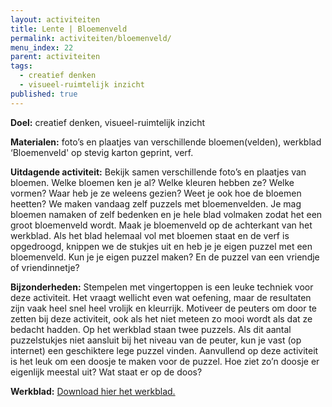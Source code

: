 ```yaml
---
layout: activiteiten
title: Lente | Bloemenveld
permalink: activiteiten/bloemenveld/
menu_index: 22
parent: activiteiten
tags:
  - creatief denken
  - visueel-ruimtelijk inzicht
published: true
---
```


**Doel:** creatief denken, visueel-ruimtelijk inzicht

<p style="margin-top: 10px;"/>

**Materialen:** foto’s en plaatjes van verschillende bloemen(velden), werkblad ‘Bloemenveld' op stevig karton geprint, verf.

<p style="margin-top: 10px;"/>

**Uitdagende activiteit:** Bekijk samen verschillende foto’s en plaatjes van bloemen. Welke bloemen ken je al? Welke kleuren hebben ze? Welke vormen? Waar heb je ze weleens gezien? Weet je ook hoe de bloemen heetten? We maken vandaag zelf puzzels met bloemenvelden. Je mag bloemen namaken of zelf bedenken en je hele blad volmaken zodat het een groot bloemenveld wordt. Maak je bloemenveld op de achterkant van het werkblad. Als het blad helemaal vol met bloemen staat en de verf is opgedroogd, knippen we de stukjes uit en heb je je eigen puzzel met een bloemenveld. Kun je je eigen puzzel maken? En de puzzel van een vriendje of vriendinnetje?

<p style="margin-top: 10px;"/>

**Bijzonderheden:** Stempelen met vingertoppen is een leuke techniek voor deze activiteit. Het vraagt wellicht even wat oefening, maar de resultaten zijn vaak heel snel heel vrolijk en kleurrijk. Motiveer de peuters om door te zetten bij deze activiteit, ook als het niet meteen zo mooi wordt als dat ze bedacht hadden. Op het werkblad staan twee puzzels. Als dit aantal puzzelstukjes niet aansluit bij het niveau van de peuter, kun je vast (op internet) een geschiktere lege puzzel vinden. Aanvullend op deze activiteit is het leuk om een doosje te maken voor de puzzel. Hoe ziet zo’n doosje er eigenlijk meestal uit? Wat staat er op de doos?

<p style="margin-top: 10px;"/>

**Werkblad:** [Download hier het werkblad.](/downloads/bloemenveld.pdf)
